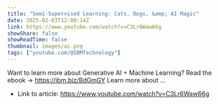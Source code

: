 ```yaml
---
title: "Semi-Supervised Learning: Cats, Dogs, &amp; AI Magic"
date: 2025-02-03T12:00:14Z
link: https://www.youtube.com/watch?v=C3Lr6Waw66g
showShare: false
showReadTime: false
thumbnail: images/ai.png
tags: ["youtube.com/@IBMTechnology"]
---
```

Want to learn more about Generative AI + Machine Learning? Read the ebook → https://ibm.biz/BdGmGY Learn more about ...

- Link to article: https://www.youtube.com/watch?v=C3Lr6Waw66g
